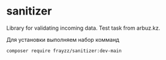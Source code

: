 # sanitizer
 Library for validating incoming data. Test task from arbuz.kz.


 Для установки выполняем набор комманд
 ```
composer require frayzz/sanitizer:dev-main
```
